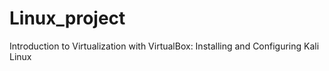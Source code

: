 # Linux_project
Introduction to Virtualization with VirtualBox: Installing and Configuring Kali Linux
